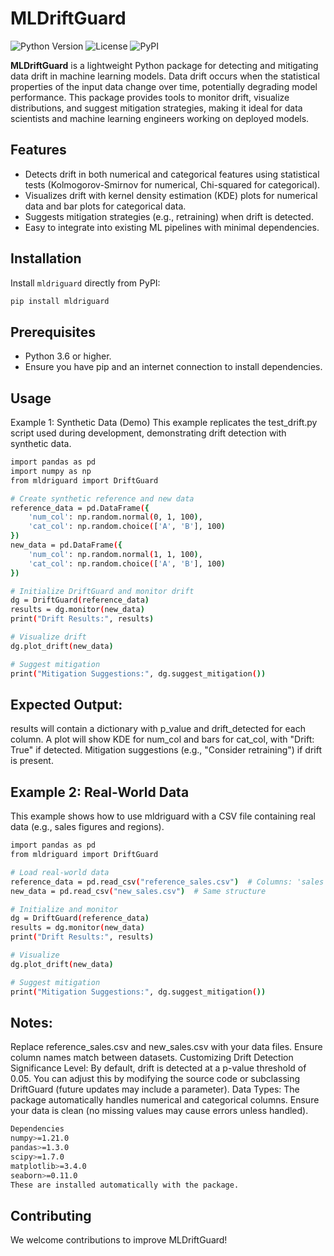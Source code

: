 # MLDriftGuard

![Python Version](https://img.shields.io/badge/Python-3.6%2B-blue)
![License](https://img.shields.io/badge/License-MIT-green)
![PyPI](https://img.shields.io/pypi/v/mldriguard)

**MLDriftGuard** is a lightweight Python package for detecting and mitigating data drift in machine learning models. Data drift occurs when the statistical properties of the input data change over time, potentially degrading model performance. This package provides tools to monitor drift, visualize distributions, and suggest mitigation strategies, making it ideal for data scientists and machine learning engineers working on deployed models.

## Features
- Detects drift in both numerical and categorical features using statistical tests (Kolmogorov-Smirnov for numerical, Chi-squared for categorical).
- Visualizes drift with kernel density estimation (KDE) plots for numerical data and bar plots for categorical data.
- Suggests mitigation strategies (e.g., retraining) when drift is detected.
- Easy to integrate into existing ML pipelines with minimal dependencies.

## Installation

Install `mldriguard` directly from PyPI:

```bash
pip install mldriguard
```
## Prerequisites

- Python 3.6 or higher.
- Ensure you have pip and an internet connection to install dependencies.
## Usage
Example 1: Synthetic Data (Demo)
This example replicates the test_drift.py script used during development, demonstrating drift detection with synthetic data.

```bash
import pandas as pd
import numpy as np
from mldriguard import DriftGuard

# Create synthetic reference and new data
reference_data = pd.DataFrame({
    'num_col': np.random.normal(0, 1, 100),
    'cat_col': np.random.choice(['A', 'B'], 100)
})
new_data = pd.DataFrame({
    'num_col': np.random.normal(1, 1, 100),
    'cat_col': np.random.choice(['A', 'B'], 100)
})

# Initialize DriftGuard and monitor drift
dg = DriftGuard(reference_data)
results = dg.monitor(new_data)
print("Drift Results:", results)

# Visualize drift
dg.plot_drift(new_data)

# Suggest mitigation
print("Mitigation Suggestions:", dg.suggest_mitigation())

```

## Expected Output:

results will contain a dictionary with p_value and drift_detected for each column.
A plot will show KDE for num_col and bars for cat_col, with "Drift: True" if detected.
Mitigation suggestions (e.g., "Consider retraining") if drift is present.

## Example 2: Real-World Data
This example shows how to use mldriguard with a CSV file containing real data (e.g., sales figures and regions).

```bash
import pandas as pd
from mldriguard import DriftGuard

# Load real-world data
reference_data = pd.read_csv("reference_sales.csv")  # Columns: 'sales' (numerical), 'region' (categorical)
new_data = pd.read_csv("new_sales.csv")  # Same structure

# Initialize and monitor
dg = DriftGuard(reference_data)
results = dg.monitor(new_data)
print("Drift Results:", results)

# Visualize
dg.plot_drift(new_data)

# Suggest mitigation
print("Mitigation Suggestions:", dg.suggest_mitigation())

```

## Notes:

Replace reference_sales.csv and new_sales.csv with your data files.
Ensure column names match between datasets.
Customizing Drift Detection
Significance Level: By default, drift is detected at a p-value threshold of 0.05. You can adjust this by modifying the source code or subclassing DriftGuard (future updates may include a parameter).
Data Types: The package automatically handles numerical and categorical columns. Ensure your data is clean (no missing values may cause errors unless handled).

```bash
Dependencies
numpy>=1.21.0
pandas>=1.3.0
scipy>=1.7.0
matplotlib>=3.4.0
seaborn>=0.11.0
These are installed automatically with the package.

```

## Contributing
We welcome contributions to improve MLDriftGuard!




